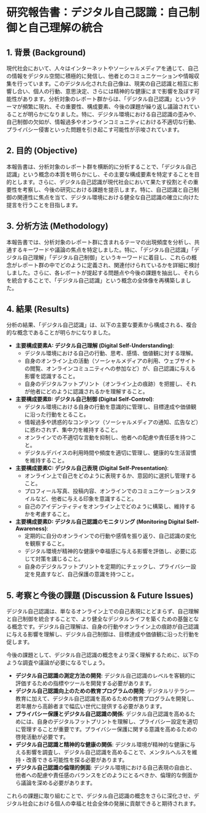 # 研究報告書：デジタル自己認識：自己制御と自己理解の統合

## 1. 背景 (Background)
現代社会において、人々はインターネットやソーシャルメディアを通じて、自己の情報をデジタル空間に積極的に発信し、他者とのコミュニケーションや情報収集を行っています。このデジタル化された自己像は、現実の自己認識と相互に影響し合い、個人の行動、意思決定、さらには精神的な健康にまで影響を及ぼす可能性があります。分析対象のレポート群からは、「デジタル自己認識」というテーマが頻繁に現れ、その重要性、構成要素、今後の課題が繰り返し議論されていることが明らかになりました。特に、デジタル環境における自己認識の歪みや、自己制御の欠如が、情報過多やオンラインコミュニティにおける不適切な行動、プライバシー侵害といった問題を引き起こす可能性が示唆されています。

## 2. 目的 (Objective)
本報告書は、分析対象のレポート群を横断的に分析することで、「デジタル自己認識」という概念の本質を明らかにし、その主要な構成要素を特定することを目的とします。さらに、デジタル自己認識が現代社会において果たす役割とその重要性を考察し、今後の研究における課題を提示します。特に、自己認識と自己制御の関連性に焦点を当て、デジタル環境における健全な自己認識の確立に向けた提言を行うことを目指します。

## 3. 分析方法 (Methodology)
本報告書では、分析対象のレポート群に含まれるテーマの出現頻度を分析し、共通するキーワードや議論の焦点を特定しました。特に、「デジタル自己認識」「デジタル自己理解」「デジタル自己制御」というキーワードに着目し、これらの概念がレポート群の中でどのように定義され、関連付けられているかを詳細に検討しました。さらに、各レポートが提起する問題点や今後の課題を抽出し、それらを統合することで、「デジタル自己認識」という概念の全体像を再構築しました。

## 4. 結果 (Results)
分析の結果、「デジタル自己認識」は、以下の主要な要素から構成される、複合的な概念であることが明らかになりました。

- **主要構成要素A: デジタル自己理解 (Digital Self-Understanding)**: 
    - デジタル環境における自己の行動、思考、感情、価値観に対する理解。
    - 自身のオンライン上の活動（ソーシャルメディアの利用、ウェブサイトの閲覧、オンラインコミュニティへの参加など）が、自己認識に与える影響を認識すること。
    - 自身のデジタルフットプリント（オンライン上の痕跡）を把握し、それが他者にどのように認識されるかを理解すること。
- **主要構成要素B: デジタル自己制御 (Digital Self-Control)**:
    - デジタル環境における自身の行動を意識的に管理し、目標達成や価値観に沿った行動をとること。
    - 情報過多や誘惑的なコンテンツ（ソーシャルメディアの通知、広告など）に惑わされず、集中力を維持すること。
    - オンラインでの不適切な言動を抑制し、他者への配慮や責任感を持つこと。
    - デジタルデバイスの利用時間や頻度を適切に管理し、健康的な生活習慣を維持すること。
- **主要構成要素C: デジタル自己表現 (Digital Self-Presentation)**:
    - オンライン上で自己をどのように表現するか、意図的に選択し管理すること。
    - プロフィール写真、投稿内容、オンラインでのコミュニケーションスタイルなど、他者に与える印象を意識すること。
    - 自己のアイデンティティをオンライン上でどのように構築し、維持するかを考慮すること。
- **主要構成要素D: デジタル自己認識のモニタリング (Monitoring Digital Self-Awareness)**:
    - 定期的に自分のオンラインでの行動や感情を振り返り、自己認識の変化を観察すること。
    - デジタル環境が精神的な健康や幸福感に与える影響を評価し、必要に応じて対策を講じること。
    - 自身のデジタルフットプリントを定期的にチェックし、プライバシー設定を見直すなど、自己保護の意識を持つこと。

## 5. 考察と今後の課題 (Discussion & Future Issues)
デジタル自己認識は、単なるオンライン上での自己表現にとどまらず、自己理解と自己制御を統合することで、より健全なデジタルライフを築くための基盤となる概念です。デジタル自己理解は、自身の行動やオンライン上の痕跡が自己認識に与える影響を理解し、デジタル自己制御は、目標達成や価値観に沿った行動を促します。

今後の課題として、デジタル自己認識の概念をより深く理解するために、以下のような調査や議論が必要になるでしょう。

*   **デジタル自己認識の測定方法の開発**: デジタル自己認識のレベルを客観的に評価するための指標やツールを開発する必要があります。
*   **デジタル自己認識向上のための教育プログラムの開発**: デジタルリテラシー教育に加えて、デジタル自己認識を高めるための教育プログラムを開発し、若年層から高齢者まで幅広い世代に提供する必要があります。
*   **プライバシー保護とデジタル自己認識の関係**: デジタル自己認識を高めるためには、自身のデジタルフットプリントを理解し、プライバシー設定を適切に管理することが重要です。プライバシー保護に関する意識を高めるための啓発活動が必要です。
*   **デジタル自己認識と精神的な健康の関係**: デジタル環境が精神的な健康に与える影響を調査し、デジタル自己認識を高めることで、メンタルヘルスを維持・改善できる可能性を探る必要があります。
*   **デジタル自己認識の倫理的側面**: デジタル環境における自己表現の自由と、他者への配慮や責任感のバランスをどのようにとるべきか、倫理的な側面から議論を深める必要があります。

これらの課題に取り組むことで、デジタル自己認識の概念をさらに深化させ、デジタル社会における個人の幸福と社会全体の発展に貢献できると期待されます。
